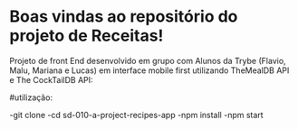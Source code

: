 # Boas vindas ao repositório do projeto de Receitas!

Projeto de front End desenvolvido em grupo com Alunos da Trybe (Flavio, Malu, Mariana e Lucas) em interface mobile first utilizando TheMealDB API e The CockTailDB API:

#utilização:

-git clone 
-cd sd-010-a-project-recipes-app
-npm install
-npm start
